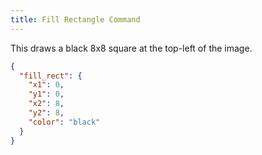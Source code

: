 ```yaml
---
title: Fill Rectangle Command
---
```


This draws a black 8x8 square at the top-left of the image.

```json
{
  "fill_rect": {
    "x1": 0,
    "y1": 0,
    "x2": 8,
    "y2": 8,
    "color": "black"
  }
}
```
